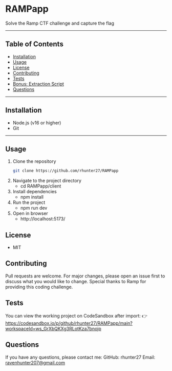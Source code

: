 # RAMPapp
Solve the Ramp CTF challenge and capture the flag  

---

## Table of Contents
- [Installation](#installation)  
- [Usage](#usage)  
- [License](#license)  
- [Contributing](#contributing)  
- [Tests](#tests)  
- [Bonus: Extraction Script](#bonus-extraction-script)  
- [Questions](#questions)  

---

## Installation
- Node.js (v16 or higher)  
- Git  

---

## Usage
1. Clone the repository  
   ```bash
   git clone https://github.com/rhunter27/RAMPapp
2. Navigate to the project directory
    * cd RAMPapp/client
3. Install dependencies
    * npm install
4. Run the project
    * npm run dev
5. Open in browser
    * http://localhost:5173/


## License
- MIT

## Contributing
Pull requests are welcome.
For major changes, please open an issue first to discuss what you would like to change.
Special thanks to Ramp for providing this coding challenge.

## Tests
You can view the working project on CodeSandbox after import:
👉 https://codesandbox.io/p/github/rhunter27/RAMPapp/main?workspaceId=ws_GrXbQKXg3RLotKza7bnojp

## Questions
If you have any questions, please contact me:
GitHub: rhunter27
Email: ravenhunter207@gmail.com

